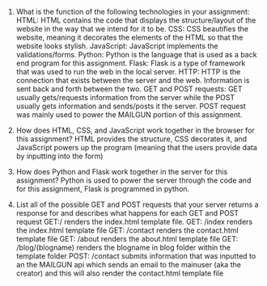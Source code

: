 1. What is the function of the following technologies in your assignment:
	HTML:
		HTML contains the code that displays the structure/layout of the website in the way that we intend for it to be. 
	CSS:
		CSS beautifies the website, meaning it decorates the elements of the HTML so that the website looks stylish. 
	JavaScript:
		JavaScript implements the validations/forms. 
	Python:
		Python is the language that is used as a back end program for this assignment. 
	Flask:
		Flask is a type of framework that was used to run the web in the local server.
	HTTP:
		HTTP is the connection that exists between the server and the web. Information is sent back and forth between the two. 
	GET and POST requests:
		GET usually gets/requests information from the server while the POST usually gets information and sends/posts it the server. 
		POST request was mainly used to power the MAILGUN portion of this assignment. 

2. How does HTML, CSS, and JavaScript work together in the browser for this assignment?
HTML provides the structure, CSS decorates it, and JavaScript powers up the program (meaning that the users provide data by inputting into the form)

3. How does Python and Flask work together in the server for this assignment?
Python is used to power the server through the code and for this assignment, Flask is programmed in python. 


4. List all of the possible GET and POST requests that your server returns a response for and describes what happens for each GET and POST request
GET:/
	renders the index.html template file. 
GET: /index
	renders the index.html template file
GET: /contact
	renders the contact.html template file
GET: /about
	renders the about.html template file
GET: /blog/(blogname)
	renders the blogname in blog folder within the template folder
POST: /contact
	submits information that was inputted to an the MAILGUN api which sends an email to the mainuser (aka the creator) and this will also render the contact.html template file
